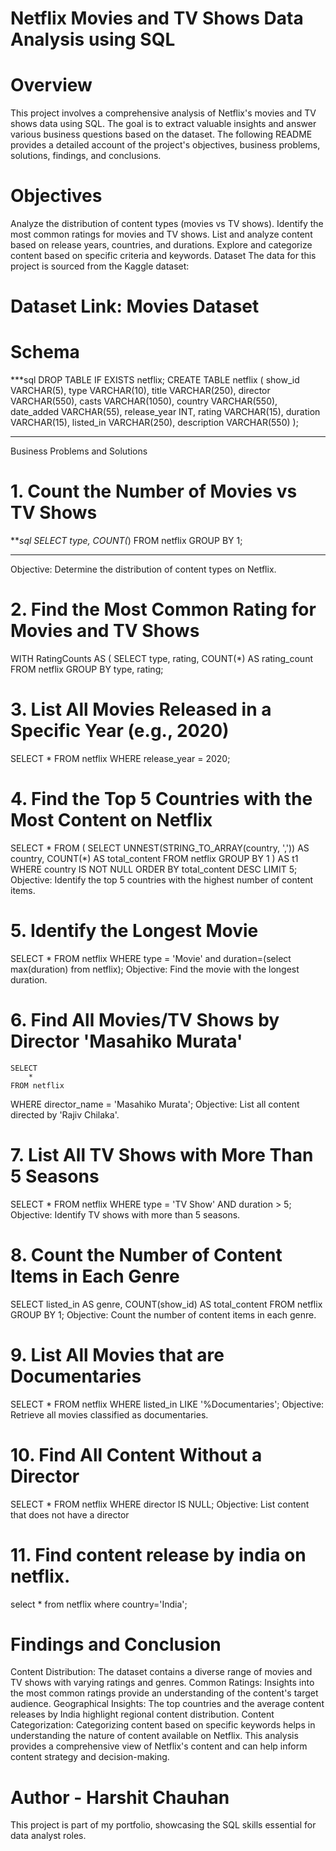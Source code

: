 # Netflix Movies and TV Shows Data Analysis using SQL
# Overview
This project involves a comprehensive analysis of Netflix's movies and TV shows data using SQL. The goal is to extract valuable insights and answer various business questions based on the dataset. The following README provides a detailed account of the project's objectives, business problems, solutions, findings, and conclusions.

# Objectives
Analyze the distribution of content types (movies vs TV shows).
Identify the most common ratings for movies and TV shows.
List and analyze content based on release years, countries, and durations.
Explore and categorize content based on specific criteria and keywords.
Dataset
The data for this project is sourced from the Kaggle dataset:

# Dataset Link: Movies Dataset
# Schema
***sql
DROP TABLE IF EXISTS netflix;
CREATE TABLE netflix
(
    show_id      VARCHAR(5),
    type         VARCHAR(10),
    title        VARCHAR(250),
    director     VARCHAR(550),
    casts        VARCHAR(1050),
    country      VARCHAR(550),
    date_added   VARCHAR(55),
    release_year INT,
    rating       VARCHAR(15),
    duration     VARCHAR(15),
    listed_in    VARCHAR(250),
    description  VARCHAR(550)
);
***
Business Problems and Solutions
# 1. Count the Number of Movies vs TV Shows
***sql
SELECT 
    type,
    COUNT(*)
FROM netflix
GROUP BY 1;
***
Objective: Determine the distribution of content types on Netflix.

# 2. Find the Most Common Rating for Movies and TV Shows
WITH RatingCounts AS (
    SELECT 
        type,
        rating,
        COUNT(*) AS rating_count
    FROM netflix
    GROUP BY type, rating;

# 3. List All Movies Released in a Specific Year (e.g., 2020)
SELECT * 
FROM netflix
WHERE release_year = 2020;

# 4. Find the Top 5 Countries with the Most Content on Netflix
SELECT * 
FROM
(
    SELECT 
        UNNEST(STRING_TO_ARRAY(country, ',')) AS country,
        COUNT(*) AS total_content
    FROM netflix
    GROUP BY 1
) AS t1
WHERE country IS NOT NULL
ORDER BY total_content DESC
LIMIT 5;
Objective: Identify the top 5 countries with the highest number of content items.

# 5. Identify the Longest Movie
SELECT 
    *
FROM netflix
WHERE type = 'Movie'
and duration=(select max(duration) from netflix);
Objective: Find the movie with the longest duration.

# 6. Find All Movies/TV Shows by Director 'Masahiko Murata'
    SELECT 
        *
    FROM netflix

WHERE director_name = 'Masahiko Murata';
Objective: List all content directed by 'Rajiv Chilaka'.

# 7. List All TV Shows with More Than 5 Seasons
SELECT *
FROM netflix
WHERE type = 'TV Show'
  AND duration > 5;
Objective: Identify TV shows with more than 5 seasons.

# 8. Count the Number of Content Items in Each Genre
SELECT 
    listed_in AS genre,
    COUNT(show_id) AS total_content
FROM netflix
GROUP BY 1;
Objective: Count the number of content items in each genre.

# 9. List All Movies that are Documentaries
SELECT * 
FROM netflix
WHERE listed_in LIKE '%Documentaries';
Objective: Retrieve all movies classified as documentaries.

# 10. Find All Content Without a Director
SELECT * 
FROM netflix
WHERE director IS NULL;
Objective: List content that does not have a director


# 11. Find content release by india on netflix.
 select * from netflix
 where country='India';
 

# Findings and Conclusion
Content Distribution: The dataset contains a diverse range of movies and TV shows with varying ratings and genres.
Common Ratings: Insights into the most common ratings provide an understanding of the content's target audience.
Geographical Insights: The top countries and the average content releases by India highlight regional content distribution.
Content Categorization: Categorizing content based on specific keywords helps in understanding the nature of content available on Netflix.
This analysis provides a comprehensive view of Netflix's content and can help inform content strategy and decision-making.

# Author - Harshit Chauhan
This project is part of my portfolio, showcasing the SQL skills essential for data analyst roles.


